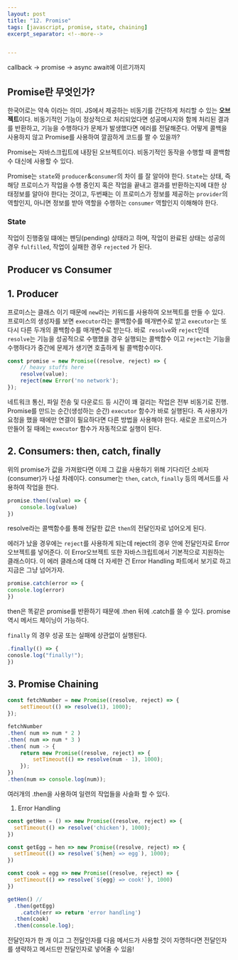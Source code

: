 ```yaml
---
layout: post
title: "12. Promise"
tags: [javascript, promise, state, chaining]
excerpt_separator: <!--more-->


---
```


callback → promise → async await에 이르기까지

## Promise란 무엇인가?

한국어로는 약속 이라는 의미. JS에서 제공하는 비동기를 간단하게 처리할 수 있는 **오브젝트**이다. 비동기적인 기능이 정상적으로 처리되었다면 성공메시지와 함께 처리된 결과를 반환하고, 기능을 수행하다가 문제가 발생했다면 에러를 전달해준다. 어떻게 콜백을 사용하지 않고 Promise를 사용하여 깔끔하게 코드를 짤 수 있을까?

 <!--more-->

Promise는 자바스크립트에 내장된 오브젝트이다. 비동기적인 동작을 수행할 때 콜백함수 대신에 사용할 수 있다.

Promise는 `state`와 `producer`&`consumer`의 차이 를 잘 알아야 한다. `State`는 상태, 즉 해당 프로미스가 작업을 수행 중인지 혹은 작업을 끝내고 결과를 반환하는지에 대한 상태정보를 알아야 한다는 것이고, 두번째는 이 프로미스가 정보를 제공하는 `provider`의 역할인지, 아니면 정보를 받아 역할을 수행하는  `consumer` 역할인지 이해해야 한다.

### State

작업이 진행중일 떄에는 펜딩(pending) 상태라고 하며, 작업이 완료된 상태는 성공의 경우 `fulfilled`, 작업이 실패한 경우 `rejected` 가 된다.

## Producer vs Consumer

## 1. Producer

프로미스는 클래스 이기 때문에 `new`라는 키워드를 사용하여 오브젝트를 만들 수 있다. 프로미스의 생성자를 보면 `executor`라는 콜백함수를 매개변수로 받고 `executor`는 또다시 다른 두개의 콜백함수를 매개변수로 받는다. 바로` resolve`와 `reject`인데 `resolve`는 기능을 성공적으로 수행했을 경우 실행되는 콜백함수 이고 `reject`는 기능을 수행하다가 중간에 문제가 생기면 호출하게 될 콜백함수이다.

```jsx
const promise = new Promise((resolve, reject) => { 
	// heavy stuffs here
	resolve(value);
	reject(new Error('no network');
});
```

네트워크 통신, 파일 전송 및 다운로드 등 시간이 꽤 걸리는 작업은 전부 비동기로 진행. Promise를 만드는 순간(생성하는 순간) `executor` 함수가 바로 실행된다. 즉 사용자가 요청을 했을 때에만 연결이 필요하다면 다른 방법을 사용해야 한다. 새로운 프로미스가 만들어 질 때에는 `executor` 함수가 자동적으로 실행이 된다.

## 2. Consumers: then, catch, finally

위의 promise가 값을 가져왔다면 이제 그 값을 사용하기 위해 기다리던 소비자(consumer)가 나설 차례이다. consumer는 `then`, `catch`, `finally` 등의 메서드를 사용하여 작업을 한다.

```jsx
promise.then((value) => {
	console.log(value)
})
```

resolve라는 콜백함수를 통해 전달한 값은 `then`의 전달인자로 넘어오게 된다.

에러가 났을 경우에는 `reject`를 사용하게 되는데 reject의 경우 안에 전달인자로 Error 오브젝트를 넣어준다. 이 Error오브젝트 또한 자바스크립트에서 기본적으로 지원하는 클래스이다. 이 에러 클래스에 대해 더 자세한 건 Error Handling 파트에서 보기로 하고 지금은 그냥 넘어가자.

```jsx
promise.catch(error => {
console.log(error)
})
```

then은 똑같은 promise를 반환하기 때문에  .then 뒤에 .catch를 쓸 수 있다. promise 역시 메서드 체이닝이 가능하다.

`finally` 의 경우 성공 또는 실패에 상관없이 실행된다.

```jsx
.finally(() => {
conosle.log("finally!");
})
```

## 3. Promise Chaining

```jsx
const fetchNumber = new Promise((resolve, reject) => {
	setTimeout(() => resolve(1), 1000);
});

fetchNumber 
.then( num => num * 2 )
.then( num => num * 3 )
.then( num -> {
	return new Promise((resolve, reject) => {
		setTimeout(() => resolve(num - 1), 1000);
	});
})
.then(num => console.log(num));
```

여러개의 .then을 사용하여 일련의 작업들을 사슬화 할 수 있다.

1. Error Handling

```jsx
const getHen = () => new Promise((resolve, reject) => {
  setTimeout(() => resolve('chicken'), 1000);
})

const getEgg = hen => new Promise((resolve, reject) => {
  setTimeout(() => resolve(`${hen} => egg`), 1000);
})

const cook = egg => new Promise((resolve, reject) => {
  setTimeout(() => resolve(`${egg} => cook!`), 1000)
})

getHen() //
  .then(getEgg)
	.catch(err => return 'error handling')
  .then(cook)
  .then(console.log);
```

전달인자가 한 개 이고 그 전달인자를 다음 메서드가 사용할 것이 자명하다면 전달인자를 생략하고 메서드만 전달인자로 넣어줄 수 있음!